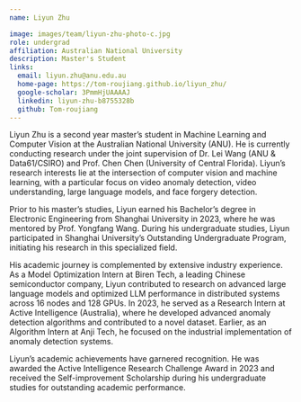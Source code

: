 ```yaml
---
name: Liyun Zhu

image: images/team/liyun-zhu-photo-c.jpg
role: undergrad
affiliation: Australian National University
description: Master's Student
links:
  email: liyun.zhu@anu.edu.au
  home-page: https://tom-roujiang.github.io/liyun_zhu/
  google-scholar: 3PmmHjUAAAAJ
  linkedin: liyun-zhu-b8755328b
  github: Tom-roujiang
---
```


Liyun Zhu is a second year master’s student in Machine Learning and Computer Vision at the Australian National University (ANU). He is currently conducting research under the joint supervision of Dr. Lei Wang (ANU & Data61/CSIRO) and Prof. Chen Chen (University of Central Florida). Liyun’s research interests lie at the intersection of computer vision and machine learning, with a particular focus on video anomaly detection, video understanding, large language models, and face forgery detection.

Prior to his master’s studies, Liyun earned his Bachelor’s degree in Electronic Engineering from Shanghai University in 2023, where he was mentored by Prof. Yongfang Wang. During his undergraduate studies, Liyun participated in Shanghai University’s Outstanding Undergraduate Program, initiating his research in this specialized field.

His academic journey is complemented by extensive industry experience. As a Model Optimization Intern at Biren Tech, a leading Chinese semiconductor company, Liyun contributed to research on advanced large language models and optimized LLM performance in distributed systems across 16 nodes and 128 GPUs. In 2023, he served as a Research Intern at Active Intelligence (Australia), where he developed advanced anomaly detection algorithms and contributed to a novel dataset. Earlier, as an Algorithm Intern at Anji Tech, he focused on the industrial implementation of anomaly detection systems.

Liyun’s academic achievements have garnered recognition. He was awarded the Active Intelligence Research Challenge Award in 2023 and received the Self-improvement Scholarship during his undergraduate studies for outstanding academic performance.

